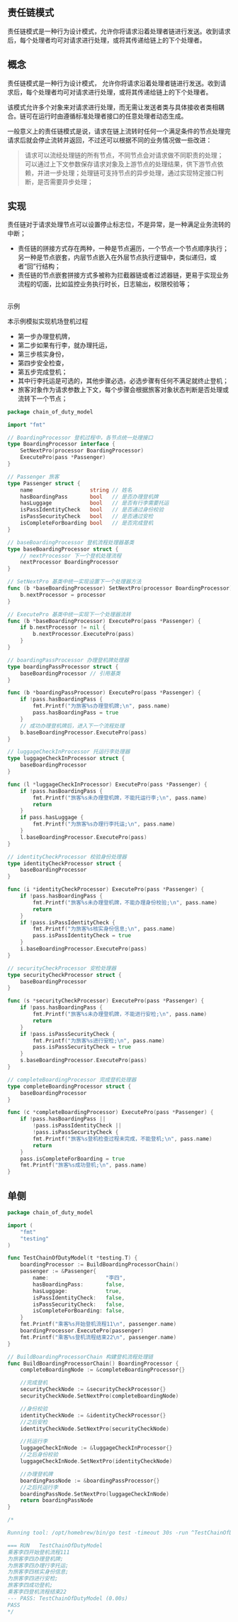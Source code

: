 ## 责任链模式
责任链模式是一种行为设计模式，允许你将请求沿着处理者链进行发送。收到请求后，每个处理者均可对请求进行处理，或将其传递给链上的下个处理者。

## 概念
责任链模式是一种行为设计模式， 允许你将请求沿着处理者链进行发送。收到请求后，每个处理者均可对请求进行处理，或将其传递给链上的下个处理者。

该模式允许多个对象来对请求进行处理，而无需让发送者类与具体接收者类相耦合。链可在运行时由遵循标准处理者接口的任意处理者动态生成。

一般意义上的责任链模式是说，请求在链上流转时任何一个满足条件的节点处理完请求后就会停止流转并返回，不过还可以根据不同的业务情况做一些改进：

> 请求可以流经处理链的所有节点，不同节点会对请求做不同职责的处理；
> 可以通过上下文参数保存请求对象及上游节点的处理结果，供下游节点依赖，并进一步处理；处理链可支持节点的异步处理，通过实现特定接口判断，是否需要异步处理；

## 实现
责任链对于请求处理节点可以设置停止标志位，不是异常，是一种满足业务流转的中断；

- 责任链的拼接方式存在两种，一种是节点遍历，一个节点一个节点顺序执行；另一种是节点嵌套，内层节点嵌入在外层节点执行逻辑中，类似递归，或者“回”行结构；
- 责任链的节点嵌套拼接方式多被称为拦截器链或者过滤器链，更易于实现业务流程的切面，比如监控业务执行时长，日志输出，权限校验等；


## 
示例

本示例模拟实现机场登机过程

- 第一步办理登机牌，
- 第二步如果有行李，就办理托运，
- 第三步核实身份，
- 第四步安全检查，
- 第五步完成登机；
- 其中行李托运是可选的，其他步骤必选，必选步骤有任何不满足就终止登机；
- 旅客对象作为请求参数上下文，每个步骤会根据旅客对象状态判断是否处理或流转下一个节点；

```go
package chain_of_duty_model

import "fmt"

// BoardingProcessor 登机过程中，各节点统一处理接口
type BoardingProcessor interface {
	SetNextPro(processor BoardingProcessor)
	ExecutePro(pass *Passenger)
}

// Passenger 旅客
type Passenger struct {
	name                  string // 姓名
	hasBoardingPass       bool   // 是否办理登机牌
	hasLuggage            bool   // 是否有行李需要托运
	isPassIdentityCheck   bool   // 是否通过身份校验
	isPassSecurityCheck   bool   // 是否通过安检
	isCompleteForBoarding bool   // 是否完成登机
}

// baseBoardingProcessor 登机流程处理器基类
type baseBoardingProcessor struct {
	// nextProcessor 下一个登机处理流程
	nextProcessor BoardingProcessor
}

// SetNextPro 基类中统一实现设置下一个处理器方法
func (b *baseBoardingProcessor) SetNextPro(processor BoardingProcessor) {
	b.nextProcessor = processor
}

// ExecutePro 基类中统一实现下一个处理器流转
func (b *baseBoardingProcessor) ExecutePro(pass *Passenger) {
	if b.nextProcessor != nil {
		b.nextProcessor.ExecutePro(pass)
	}
}

// boardingPassProcessor 办理登机牌处理器
type boardingPassProcessor struct {
	baseBoardingProcessor // 引用基类
}

func (b *boardingPassProcessor) ExecutePro(pass *Passenger) {
	if !pass.hasBoardingPass {
		fmt.Printf("为旅客%s办理登机牌;\n", pass.name)
		pass.hasBoardingPass = true
	}
	// 成功办理登机牌后，进入下一个流程处理
	b.baseBoardingProcessor.ExecutePro(pass)
}

// luggageCheckInProcessor 托运行李处理器
type luggageCheckInProcessor struct {
	baseBoardingProcessor
}

func (l *luggageCheckInProcessor) ExecutePro(pass *Passenger) {
	if !pass.hasBoardingPass {
		fmt.Printf("旅客%s未办理登机牌，不能托运行李;\n", pass.name)
		return
	}
	if pass.hasLuggage {
		fmt.Printf("为旅客%s办理行李托运;\n", pass.name)
	}
	l.baseBoardingProcessor.ExecutePro(pass)
}

// identityCheckProcessor 校验身份处理器
type identityCheckProcessor struct {
	baseBoardingProcessor
}

func (i *identityCheckProcessor) ExecutePro(pass *Passenger) {
	if !pass.hasBoardingPass {
		fmt.Printf("旅客%s未办理登机牌，不能办理身份校验;\n", pass.name)
		return
	}
	if !pass.isPassIdentityCheck {
		fmt.Printf("为旅客%s核实身份信息;\n", pass.name)
		pass.isPassIdentityCheck = true
	}
	i.baseBoardingProcessor.ExecutePro(pass)
}

// securityCheckProcessor 安检处理器
type securityCheckProcessor struct {
	baseBoardingProcessor
}

func (s *securityCheckProcessor) ExecutePro(pass *Passenger) {
	if !pass.hasBoardingPass {
		fmt.Printf("旅客%s未办理登机牌，不能进行安检;\n", pass.name)
		return
	}
	if !pass.isPassSecurityCheck {
		fmt.Printf("为旅客%s进行安检;\n", pass.name)
		pass.isPassSecurityCheck = true
	}
	s.baseBoardingProcessor.ExecutePro(pass)
}

// completeBoardingProcessor 完成登机处理器
type completeBoardingProcessor struct {
	baseBoardingProcessor
}

func (c *completeBoardingProcessor) ExecutePro(pass *Passenger) {
	if !pass.hasBoardingPass ||
		!pass.isPassIdentityCheck ||
		!pass.isPassSecurityCheck {
		fmt.Printf("旅客%s登机检查过程未完成，不能登机;\n", pass.name)
		return
	}
	pass.isCompleteForBoarding = true
	fmt.Printf("旅客%s成功登机;\n", pass.name)
}
```
## 单侧

```go
package chain_of_duty_model

import (
	"fmt"
	"testing"
)

func TestChainOfDutyModel(t *testing.T) {
	boardingProcessor := BuildBoardingProcessorChain()
	passenger := &Passenger{
		name:                  "李四",
		hasBoardingPass:       false,
		hasLuggage:            true,
		isPassIdentityCheck:   false,
		isPassSecurityCheck:   false,
		isCompleteForBoarding: false,
	}
	fmt.Printf("乘客%s开始登机流程11\n", passenger.name)
	boardingProcessor.ExecutePro(passenger)
	fmt.Printf("乘客%s登机流程结束22\n", passenger.name)
}

// BuildBoardingProcessorChain 构建登机流程处理链
func BuildBoardingProcessorChain() BoardingProcessor {
	completeBoardingNode := &completeBoardingProcessor{}

	//完成登机
	securityCheckNode := &securityCheckProcessor{}
	securityCheckNode.SetNextPro(completeBoardingNode)

	//身份校验
	identityCheckNode := &identityCheckProcessor{}
	//之后安检
	identityCheckNode.SetNextPro(securityCheckNode)

	//托运行李
	luggageCheckInNode := &luggageCheckInProcessor{}
	//之后身份校验
	luggageCheckInNode.SetNextPro(identityCheckNode)

	//办理登机牌
	boardingPassNode := &boardingPassProcessor{}
	//之后托运行李
	boardingPassNode.SetNextPro(luggageCheckInNode)
	return boardingPassNode
}

/*

Running tool: /opt/homebrew/bin/go test -timeout 30s -run ^TestChainOfDutyModel$ chain_of_duty_model/chain_of_duty_model

=== RUN   TestChainOfDutyModel
乘客李四开始登机流程111
为旅客李四办理登机牌;
为旅客李四办理行李托运;
为旅客李四核实身份信息;
为旅客李四进行安检;
旅客李四成功登机;
乘客李四登机流程结束22
--- PASS: TestChainOfDutyModel (0.00s)
PASS
*/

```